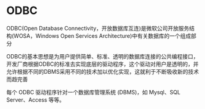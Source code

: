 # ODBC

ODBC(Open Database Connectivity，开放数据库互连)是微软公司开放服务结构(WOSA，Windows Open Services Architecture)中有关数据库的一个组成部分



ODBC的基本思想是为用户提供简单、标准、透明的数据库连接的公共编程接口，开发厂商根据ODBC的标准去实现底层的驱动程序，这个驱动对用户是透明的，并允许根据不同的DBMS采用不同的技术加以优化实现，这就利于不断吸收新的技术而趋完善



每个 ODBC 驱动程序针对一个数据库管理系统 (DBMS)，如 Mysql、SQL Server、Access 等等。